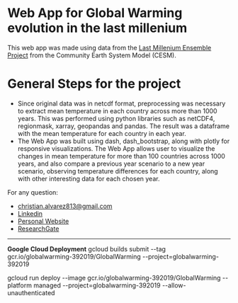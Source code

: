 # Web App for Global Warming evolution in the last millenium

This web app was made using data from the [Last Millenium Ensemble Project](https://www.cesm.ucar.edu/community-projects/lme) from the Community Earth System Model (CESM).

# General Steps for the project 

* Since original data was in netcdf format, preprocessing was necessary to extract mean temperature in each country across more than 1000 years. This was performed using python libraries such as netCDF4, regionmask, xarray, geopandas and pandas. The result was a dataframe with the mean temperature for each country in each year.
* The Web App was built using dash, dash_bootstrap, along with plotly for responsive visualizations. The Web App allows user to visualize the changes in mean temperature for more than 100 countries across 1000 years, and also compare a previous year scenario to a new year scenario, observing temperature differences for each country, along with other interesting data for each chosen year.

For any question:
* christian.alvarez813@gmail.com
* [Linkedin](https://www.linkedin.com/in/christian-adri%C3%A1n-%C3%A1lvarez-b%C3%A1ez-264a8aa4/)
* [Personal Website](https://christianalvarezbaez.github.io/)
* [ResearchGate](https://www.researchgate.net/profile/Christian-Alvarez-Baez)


-----------------------------------------
**Google Cloud Deployment**
gcloud builds submit --tag gcr.io/globalwarming-392019/GlobalWarming  --project=globalwarming-392019

gcloud run deploy --image gcr.io/globalwarming-392019/GlobalWarming --platform managed  --project=globalwarming-392019 --allow-unauthenticated
